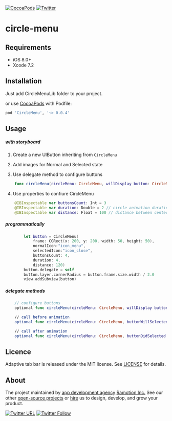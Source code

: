 [![CocoaPods](https://img.shields.io/cocoapods/p/CircleMenu.svg)](https://cocoapods.org/pods/CircleMenu)
[![Twitter](https://img.shields.io/badge/Twitter-@Ramotion-blue.svg?style=flat)](http://twitter.com/Ramotion)
<!--[![CocoaPods](https://img.shields.io/cocoapods/v/CercleMenu.svg)](http://cocoapods.org/pods/CircleMenu)-->

# circle-menu

## Requirements

- iOS 8.0+
- Xcode 7.2

## Installation

Just add CircleMenuLib folder to your project.

or use [CocoaPods](https://cocoapods.org) with Podfile:
``` ruby
pod 'CircleMenu', '~> 0.0.4'
```

## Usage

##### with storyboard

1) Create a new UIButton inheriting from `CircleMenu`

2) Add images for Normal and Selected state

3) Use delegate method to configure buttons 
``` swift
    func circleMenu(circleMenu: CircleMenu, willDisplay button: CircleMenuButton, atIndex: Int)
```
4) Use properties to confiure CircleMenu
``` swift
    @IBInspectable var buttonsCount: Int = 3
    @IBInspectable var duration: Double = 2 // circle animation duration 
    @IBInspectable var distance: Float = 100 // distance between center button and buttons
```
##### programmatically

``` swift
        let button = CircleMenu(
            frame: CGRect(x: 200, y: 200, width: 50, height: 50),
            normalIcon:"icon_menu",
            selectedIcon:"icon_close",
            buttonsCount: 4,
            duration: 4,
            distance: 120)
        button.delegate = self
        button.layer.cornerRadius = button.frame.size.width / 2.0
        view.addSubview(button)
```

##### delegate methods

``` swift
    // configure buttons
    optional func circleMenu(circleMenu: CircleMenu, willDisplay button: CircleMenuButton, atIndex: Int)

    // call before animation
    optional func circleMenu(circleMenu: CircleMenu, buttonWillSelected button: CircleMenuButton, atIndex: Int)

    // call after animation
    optional func circleMenu(circleMenu: CircleMenu, buttonDidSelected button: CircleMenuButton, atIndex: Int)
```

## Licence

Adaptive tab bar is released under the MIT license.
See [LICENSE](./LICENSE) for details.

## About
The project maintained by [app development agency](https://ramotion.com?utm_source=gthb&utm_medium=special&utm_campaign=circle-menu) [Ramotion Inc.](https://ramotion.com?utm_source=gthb&utm_medium=special&utm_campaign=circle-menu)
See our other [open-source projects](https://github.com/ramotion) or [hire](https://ramotion.com?utm_source=gthb&utm_medium=special&utm_campaign=circle-menu) us to design, develop, and grow your product.

[![Twitter URL](https://img.shields.io/twitter/url/http/shields.io.svg?style=social)](https://twitter.com/intent/tweet?text=https://github.com/ramotion/circle-menu)
[![Twitter Follow](https://img.shields.io/twitter/follow/ramotion.svg?style=social)](https://twitter.com/ramotion)

